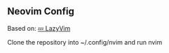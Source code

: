 ## Neovim Config

Based on: [💤 LazyVim](https://github.com/LazyVim/LazyVim)

Clone the repository into ~/.config/nvim and run nvim

